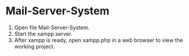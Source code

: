 # Mail-Server-System

1. Open file Mail-Server-System.
2. Start the xampp server.
3. After xampp is ready, open xampp.php in a web browser to view the working project.
